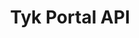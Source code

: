 ---
title: Tyk Portal API
weight: 190
menu:
  main:
    parent: "Tyk APIs"
weight: 4
url: "/tyk-portal-api"
---